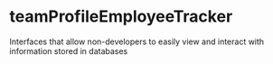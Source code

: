 # teamProfileEmployeeTracker
Interfaces that allow non-developers to easily view and interact with information stored in databases
